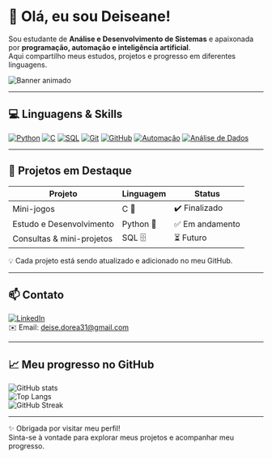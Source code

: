 # 👋 Olá, eu sou Deiseane!

Sou estudante de **Análise e Desenvolvimento de Sistemas** e apaixonada por **programação, automação e inteligência artificial**.  
Aqui compartilho meus estudos, projetos e progresso em diferentes linguagens.

![Banner animado](assets/banner.gif)

---

## 💻 Linguagens & Skills

[![Python](https://img.shields.io/badge/Python-3776AB?style=for-the-badge&logo=python&logoColor=white)]()
[![C](https://img.shields.io/badge/C-00599C?style=for-the-badge&logo=c&logoColor=white)]()
[![SQL](https://img.shields.io/badge/SQL-4479A1?style=for-the-badge&logo=Microsoft-SQL-Server&logoColor=white)]()
[![Git](https://img.shields.io/badge/Git-F05032?style=for-the-badge&logo=git&logoColor=white)]()
[![GitHub](https://img.shields.io/badge/GitHub-181717?style=for-the-badge&logo=github&logoColor=white)]()
[![Automação](https://img.shields.io/badge/Automação-00BFFF?style=for-the-badge)]()
[![Análise de Dados](https://img.shields.io/badge/Análise%20de%20Dados-FF69B4?style=for-the-badge)]()

---

## 🚀 Projetos em Destaque

| Projeto | Linguagem | Status |
|---------|-----------|--------|
| Mini-jogos | C 📘 | ✔️ Finalizado|
| Estudo e Desenvolvimento | Python 🐍 | ✅ Em andamento |
| Consultas & mini-projetos | SQL 🗄️ | ⏳ Futuro |

💡 Cada projeto está sendo atualizado e adicionado no meu GitHub.

---

## 📫 Contato

[![LinkedIn](https://img.shields.io/badge/LinkedIn-0077B5?style=for-the-badge&logo=linkedin&logoColor=white)](https://www.linkedin.com/in/deiseanedorea31)  
✉️ Email: deise.dorea31@gmail.com  

---

## 📈 Meu progresso no GitHub

![GitHub stats](https://github-readme-stats.vercel.app/api?username=deisedorea31&show_icons=true&theme=radical&token=PAT_1)  
![Top Langs](https://github-readme-stats.vercel.app/api/top-langs/?username=deisedorea31&layout=compact&theme=radical&token=PAT_1)  
![GitHub Streak](https://github-readme-streak-stats.herokuapp.com/?user=deisedorea31&theme=radical)

---

✨ Obrigada por visitar meu perfil!  
Sinta-se à vontade para explorar meus projetos e acompanhar meu progresso.

